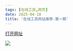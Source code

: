 ```yaml
---
tags: [在线工具,网页]
date: 2025-04-18
title: '在线工具网站推荐-第一期'
---
```


[打开网址](https://ol.woobx.cn/)

<img src="my-blog/themes/fluid/source/img
/2.webp" style="max-height: 450vh">

